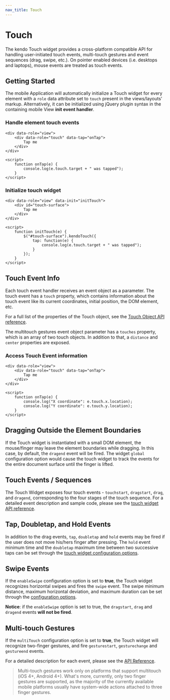```yaml
---
nav_title: Touch
---
```


# Touch

The kendo Touch widget provides a cross-platform compatible API for handling user-initiated touch events, multi-touch gestures and event sequences (drag, swipe, etc.).
On pointer enabled devices (i.e. desktops and laptops), mouse events are treated as touch events.

## Getting Started

The mobile Application will automatically initialize a Touch widget for every element with a `role` data attribute set to `touch` present in the views/layouts' markup.
Alternatively, it can be initialized using jQuery plugin syntax in the containing mobile View **init event handler**.

### Handle element touch events

    <div data-role="view">
        <div data-role="touch" data-tap="onTap">
            Tap me
        </div>
    </div>

    <script>
        function onTap(e) {
            console.log(e.touch.target + " was tapped");
        }
    </script>

### Initialize touch widget

    <div data-role="view" data-init="initTouch">
        <div id="touch-surface">
            Tap me
        </div>
    </div>

    <script>
        function initTouch(e) {
            $("#touch-surface").kendoTouch({
                tap: function(e) {
                    console.log(e.touch.target + " was tapped");
                }
            });
        }
    </script>

## Touch Event Info

Each touch event handler receives an event object as a parameter. The touch event has a `touch` property,
which contains information about the touch event like its current coordinates, initial position,
the DOM element, etc.

For a full list of the properties of the Touch object, see the [Touch Object API reference](/api/mobile/touch/#TouchObject).

The multitouch gestures event object parameter has a `touches` property, which is an array of two touch objects.
In addition to that, a `distance` and `center` properties are exposed.

### Access Touch Event information

    <div data-role="view">
        <div data-role="touch" data-tap="onTap">
            Tap me
        </div>
    </div>

    <script>
        function onTap(e) {
            console.log("X coordinate": e.touch.x.location);
            console.log("Y coordinate": e.touch.y.location);
        }
    </script>

## Dragging Outside the Element Boundaries

If the Touch widget is instantiated with a small DOM element, the mouse/finger may leave the element boundaries while dragging.
In this case, by default, the `dragend` event will be fired.
The widget `global` configuration option would cause the touch widget to track the events for the entire document surface until the finger is lifted.

## Touch Events / Sequences

The Touch Widget exposes four touch events - `touchstart`, `dragstart`, `drag`, and `dragend`, corresponding to the four stages of the touch sequence.
For a detailed event description and sample code, please see the [touch widget API reference](/api/mobile/touch).

## Tap, Doubletap, and Hold Events

In addition to the drag events, `tap`, `doubletap` and `hold` events may be fired if the user does not move his/hers finger after pressing.
The `hold` event minimum time and the `doubletap` maximum time between two successive taps can be set through the [touch widget configuration options](/api/mobile/touch#configuration).

## Swipe Events

If the `enableSwipe` configuration option is set to **true**, the Touch widget recognizes horizontal swipes and fires the `swipe` event.
The swipe minimum distance, maximum horizontal deviation, and maximum duration can be set through the [configuration options](/api/mobile/touch#configuration).

**Notice**: if the `enableSwipe` option is set to true, the `dragstart`, `drag` and `dragend` events **will not be fired**.

## Multi-touch Gestures

If the `multiTouch` configuration option is set to **true**, the Touch widget will recognize two-finger gestures,
and fire `gesturestart`, `gesturechange` and `gestureend` events.

For a detailed description for each event, please see the [API Reference](/api/mobile/touch).

> Multi-touch gestures work only on platforms that support multitouch (iOS 4+, Android 4+). What's more, currently, only two finger gestures are supported,
as the majority of the currently available mobile platforms usually have system-wide actions attached to three finger gestures.
